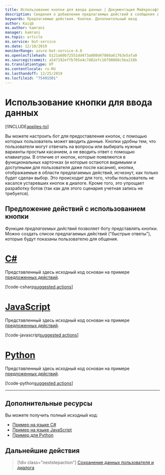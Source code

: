 ```yaml
---
title: Использование кнопки для ввода данных | Документация Майкрософт
description: Сведения о добавлении предлагаемых действий в сообщения с помощью пакета SDK Bot Framework для JavaScript.
keywords: Предлагаемые действия. Кнопки. Дополнительный ввод
author: Kaiqb
ms.author: kamrani
manager: kamrani
ms.topic: article
ms.service: bot-service
ms.date: 12/10/2019
monikerRange: azure-bot-service-4.0
ms.openlocfilehash: b121a60b72551dd473a880d47868a61763e5afa0
ms.sourcegitcommit: a547192effb705e4c7d82efc16f98068c5ba218b
ms.translationtype: HT
ms.contentlocale: ru-RU
ms.lasthandoff: 12/25/2019
ms.locfileid: "75491501"
---
```

# <a name="use-button-for-input"></a>Использование кнопки для ввода данных

[!INCLUDE[applies-to](../includes/applies-to.md)]

Вы можете настроить бот для предоставления кнопок, с помощью которых пользователь может вводить данные. Кнопки удобны тем, что пользователи могут отвечать на вопросы или выбирать нужные варианты простым касанием, а не вводить ответ с помощью клавиатуры. В отличие от кнопок, которые появляются в функциональных карточках (и которые остаются видимыми и доступными для пользователя даже после касания), кнопки, отображаемые в области предлагаемых действий, исчезнут, как только будет сделан выбор. Это происходит для того, чтобы пользователь не касался устаревших кнопок в диалоге. Кроме того, это упрощает разработку ботов (так как для этого сценария учетная запись не требуется). 

## <a name="suggest-action-using-button"></a>Предложение действий с использованием кнопки

Функция *предлагаемых действий* позволяет боту представлять кнопки. Можно создать список предлагаемых действий ("быстрые ответы"), которые будут показаны пользователю для общения. 

# <a name="ctabcsharp"></a>[C#](#tab/csharp)

Представленный здесь исходный код основан на примере [предложенных действий](https://aka.ms/SuggestedActionsCSharp).

[!code-csharp[suggested actions](~/../botbuilder-samples/samples/csharp_dotnetcore/08.suggested-actions/Bots/SuggestedActionsBot.cs?range=87-101)]

# <a name="javascripttabjavascript"></a>[JavaScript](#tab/javascript)

Представленный здесь исходный код основан на примере [предложенных действий](https://aka.ms/SuggestActionsJS).

[!code-javascript[suggested actions](~/../botbuilder-samples/samples/javascript_nodejs/08.suggested-actions/bots/suggestedActionsBot.js?range=61-64)]


# <a name="pythontabpython"></a>[Python](#tab/python)

Представленный здесь исходный код основан на примере [предложенных действий](https://aka.ms/SuggestActionsPython).

[!code-python[suggested actions](~/../botbuilder-python/samples/python/08.suggested-actions/bots/suggested_actions_bot.py?range=63-81)]


---

## <a name="additional-resources"></a>Дополнительные ресурсы

Вы можете получить полный исходный код:
- [Пример на языке C#](https://aka.ms/SuggestedActionsCSharp)
- [Пример на языке JavaScript](https://aka.ms/SuggestActionsJS)
- [Пример для Python](https://aka.ms/SuggestActionsPython)

## <a name="next-steps"></a>Дальнейшие действия

> [!div class="nextstepaction"]
> [Сохранение данных пользователя и диалога](./bot-builder-howto-v4-state.md)
